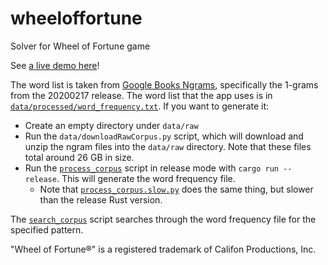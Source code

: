 # wheeloffortune
Solver for Wheel of Fortune game

See [a live demo here](https://gregstoll.com/wheeloffortune/)!

The word list is taken from [Google Books Ngrams](https://storage.googleapis.com/books/ngrams/books/datasetsv3.html), specifically the 1-grams from the 20200217 release. The word list that the app uses is in [`data/processed/word_frequency.txt`](https://github.com/gregstoll/wheeloffortune/blob/main/data/processed/word_frequency.txt). If you want to generate it:
- Create an empty directory under `data/raw`
- Run the `data/downloadRawCorpus.py` script, which will download and unzip the ngram files into the `data/raw` directory. Note that these files total around 26 GB in size.
- Run the [`process_corpus`](https://github.com/gregstoll/wheeloffortune/blob/main/process_corpus/src/main.rs) script in release mode with `cargo run --release`. This will generate the word frequency file.
  - Note that [`process_corpus.slow.py`](https://github.com/gregstoll/wheeloffortune/blob/main/process_corpus/process_corpus.slow.py) does the same thing, but slower than the release Rust version.

The [`search_corpus`](https://github.com/gregstoll/wheeloffortune/blob/main/search_corpus/src/main.rs) script searches through the word frequency file for the specified pattern.

"Wheel of Fortune®" is a registered trademark of Califon Productions, Inc.
